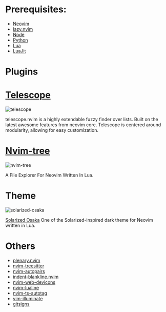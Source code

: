 # Prerequisites:

- [Neovim](https://github.com/neovim/neovim)
- [lazy.nvim](https://github.com/folke/lazy.nvim)
- [Node](https://github.com/nodejs/node)
- [Python](https://www.python.org/)
- [Lua](https://www.lua.org/)
- [LuaJit](https://luajit.org/)

# Plugins

# [Telescope](https://github.com/nvim-telescope/telescope.nvim)

![telescope](https://github.com/Jao420/My-Neovim-Lua/assets/102697831/bb808984-3d27-4acc-a076-77362255c272)

telescope.nvim is a highly extendable fuzzy finder over lists. Built on the latest awesome features from neovim core. Telescope is centered around modularity, allowing for easy customization.

# [Nvim-tree](https://github.com/kyazdani42/nvim-tree.lua)

![nvim-tree](https://github.com/Jao420/My-Neovim-Lua/assets/102697831/e17b6302-9f36-4b6d-b2cf-c77975a7f508)

A File Explorer For Neovim Written In Lua.

# Theme

![solarized-osaka](https://github.com/Jao420/My-Neovim-Lua/assets/102697831/558f670d-ac15-41ee-bcee-fe5e179c58b7)

[Solarized Osaka](https://github.com/craftzdog/solarized-osaka.nvim) One of the Solarized-inspired dark theme for Neovim written in Lua.

# Others

- [plenary.nvim](https://github.com/nvim-lua/plenary.nvim)
- [nvim-treesitter](https://github.com/nvim-treesitter/nvim-treesitter)
- [nvim-autopairs](https://github.com/windwp/nvim-autopairs)
- [indent-blankline.nvim](https://github.com/lukas-reineke/indent-blankline.nvim)
- [nvim-web-devicons](https://github.com/kyazdani42/nvim-web-devicons)
- [nvim-lualine](https://github.com/nvim-lualine/lualine.nvim)
- [nvim-ts-autotag](https://github.com/windwp/nvim-ts-autotag)
- [vim-illuminate](https://github.com/RRethy/vim-illuminate)
- [gitsigns](https://github.com/lewis6991/gitsigns.nvim)
